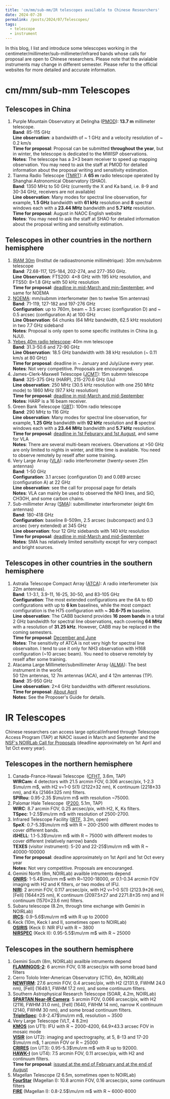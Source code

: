 ```yaml
---
title: 'cm/mm/sub-mm/IR telescopes available to Chinese Researchers'
date: 2024-07-28
permalink: /posts/2024/07/Telescopes/
tags:
  - telescope
  - instrument
---
```


In this blog, I list and introduce some telescopes working in the centimeter/millimeter/sub-millimeter/infrared bands whose calls for proposal are open to Chinese researchers. Please note that the avialable instruments may change in different semester. Please refer to the official websites for more detailed and accurate information. 

# cm/mm/sub-mm Telescopes
## Telescopes in China
1. Purple Mountain Observatory at Delingha ([PMOD](http://www.radioast.nsdc.cn/shiyongzhinan.php)): **13.7 m** millimeter telescope.  <br>
   **Band**: 85-115 GHz <br>
   **Line observation**: a bandwidth of ~ 1 GHz and a velocity resolution of ~ 0.2 km/s <br>
   **Time for proposal**: Proposal can be submitted **throughout the year**, but in winter, the telescope is dedicated to the MWISP observations. <br>
   **Notes**: The telescope has a 3$\times$3 beam receiver to speed up mapping observation. You may need to ask the staff at PMOD for detailed information about the proposal writing and sensitivity estimation.
2. Tianma Radio Telescope ([TMRT](http://65m.shao.cas.cn/)): A **65 m** radio telescope operated by Shanghai Astronomical Observatory (SHAO). <br>
   **Band**: 1350 MHz to 50 GHz (currently the X and Ka band, i.e. 8-9 and 30-34 GHz, receivers are not available) <br>
   **Line observation**: Many modes for spectral line observation, for example, **1.5 GHz** bandwidth with **61 kHz** resolution and **8** spectral windows each with a **23.44 MHz** bandwidth and **5.7 kHz** resolution. <br>
   **Time for proposal**: August in NAOC English website <br>
   **Notes**: You may need to ask the staff at SHAO for detailed information about the proposal writing and sensitivity estimation.


## Telescopes in other countries in the northern hemisphere
1. [IRAM 30m](https://iram-institute.org/science-portal/30-meter-telescope/) (Institut de radioastronomie millimétrique): 30m mm/submm telescope <br>
   **Band**: 72.68-117, 125-184, 202-274, and 277-350 GHz. <br>
   **Line Observation**: FTS200: 4$\times$8 GHz with 195 kHz resolution, and FTS50: 8$\times$1.8 GHz with 50 kHz resolution <br>
   **Time for proposal**: [deadline in mid-March and min-September](https://iram-institute.org/science-portal/proposals/call-for-proposals/), and same for NOEMA
2. [NOEMA](https://iram-institute.org/science-portal/noema/): mm/submm interferometer (ten to twelve 15m antennas) <br>
   **Band**: 71-119, 127-182 and 197-276 GHz <br>
   **Configuration**: up to 760m, beam ~ 3.5 arcsec (configuration D) and ~ 0.5 arcsec (configuration A) at 100 GHz <br>
   **Line Observation**: 64 chunks (64 MHz bandwidth, 62.5 kHz resolution) in two 7.7 GHz sideband <br>
   **Notes**: Proposal is only open to some specific institutes in China (e.g. NJU). <br>
3. [Yebes 40m radio telescope](https://rt40m.oan.es/): 40m mm telescope <br>
   **Band**: 31.3-50.6 and 72-90 GHz <br>
   **Line Observation**: 18.5 GHz bandwidth with 38 kHz resolution (~ 0.11 km/s at 80 GHz) <br>
   **Time for proposal**: deadline in ~ January and July/June every year. <br>
   **Notes**: Not very competitive. Proposals are encouranged.
4. James-Clerk-Maxwell Telescope ([JCMT](https://www.eaobservatory.org/jcmt/observing/getting-started/)): 15m submm telescope <br>
   **Band**: 325-375 GHz (HARP), 215-270.6 GHz (Uu) <br>
   **Line observation**: 250 MHz (30.5 kHz resolution with one 250 MHz mode) to 1860 MHz (97.7 kHz resolution)  <br>
   **Time for proposal**: [deadline in mid-March and mid-September](https://www.eaobservatory.org/jcmt/proposals/) <br>
   **Notes**: HARP is a 16 beam receiver. <br>
5. Green Bank Telescope ([GBT](https://greenbankobservatory.org/portal/gbt/)): 100m radio telescope <br>
   **Band**: 290 MHz to 116 GHz <br>
   **Line observation**: Many modes for spectral line observation, for example, **1.25 GHz** bandwidth with **92 kHz** resolution and **8** spectral windows each with a **23.44 MHz** bandwidth and **5.7 kHz** resolution. <br>
   **Time for proposal**: [deadline in 1st Feburary and 1st August](https://greenbankobservatory.org/portal/gbt/proposing/), and same for VLA <br>
   **Notes**: There are several multi-beam receivers. Obervations at >50 GHz are only limited to nights in winter, and little time is available. You need to observe remotely by reself after some training. <br>
6. Very Large Array ([VLA](https://science.nrao.edu/observing/call-for-proposals)): radio interferometer (twenty-seven 25m antennas) <br>
   **Band**: 1-50 GHz <br>
   **Configuration**: 3.1 arcsec (configuration D) and 0.089 arcsec (configuration A) at 22 GHz <br>
   **Line observation**: see the call for proposal page for details  <br>
   **Notes**: VLA can mainly be used to observed the NH3 lines, and SiO, CH3OH, and some carbon chains. <br>
7. Sub-millimeter Array ([SMA](http://sma1.sma.hawaii.edu/smaoc.html)): submillimeter interferometer (eight 6m antennas) <br>
   **Band**: 180-418 GHz <br>
   **Configuration**: baseline 8-509m, 2.5 arcsec (subcompact) and 0.3 arcsec (very extended) at 345 GHz <br>
   **Line observation**: four 12 GHz sidebands with 140 kHz resolution  <br>
   **Time for proposal**: [deadline in mid-March and mid-September](http://sma1.sma.hawaii.edu/proposing.html#2) <br>
   **Notes**: SMA has relatively limited sensitivity except for very compact and bright sources. <br>

   
## Telescopes in other countries in the southern hemisphere
1. Astralia Telescope Compact Array ([ATCA](https://www.narrabri.atnf.csiro.au/observing/)): A radio interferometer (six 22m antennas). <br>
   **Band**: 1.1-3.1, 3.9-11, 16-25, 30-50, and 83-105 GHz <br>
   **Configuration**: The most extended configurations are the 6A to 6D configurations with up to **6 km** baselines, while the most compact comfiguration is the H75 configuration with **~ 30.6-75 m** baseline. <br>
   **Line observation**: The CABB backend provides **16 zoom bands** in a total 2 GHz bandwidth for spectral line observations, each covering **64 MHz** with a resolution of **31.25 kHz**. However, CABB may be replaced in the coming semesters. <br>
   **Time for proposal**: [December and June](https://opal.atnf.csiro.au/) <br>
   **Notes**: The sensitivity of ATCA is not very high for spectral line observaiton. I tend to use it only for NH3 observation with H168 configuration (~10 arcsec beam). You need to observe remotely by reself after some training.
2. Atacama Large Millimeter/submillimeter Array ([ALMA](https://almascience.nrao.edu/)): The best instrument in the world. <br>
   50 12m antennas, 12 7m antennas (ACA), and 4 12m antennas (TP). <br>
   **Band**: 35-950 GHz <br>
   **Line observation**: 2$\times$4 GHz bandwidths with different resolutions. <br>
   **Time for proposal**: [About April](https://almascience.nrao.edu/proposing/call-for-proposals) <br>
   **Notes**: See the Proposer's Guide for details. <br>


# IR Telescopes
Chinese researchers can access large optical/infrared through Telescope Access Program (TAP) at NAOC issued in March and Septemter and the [NSF's NOIRLab Call for Proposals](https://noirlab.edu/science/observing-noirlab/proposals/call-for-proposals) (deadline approximately on 1st April and 1st Oct every year). 

## Telescopes in the northern hemisphere
1. Canada-France-Hawaii Telescope ([CFHT](https://www.cfht.hawaii.edu/en/science/Proposals/), 3.6m, TAP) <br>
   **WIRCam**: 4 detectors with 21.5 arcmin FOV, 0.306 arcsec/pix, 1-2.3 $\mu\rm m$, with H2 v=1-0 S(1) (2122$\pm$32 nm), K continuum (2218$\pm$33 nm), and Ks (2146$\pm$325 nm) filters. <br>
   **SPIRou**: 0.95-2.35 $\mu\rm m$ with resolution ~75000. <br>
2. Palomar Hale Telescope ([P200](http://www.astro.caltech.edu/palomar/about/telescopes/hale.html), 5.1m, TAP) <br>
   **WIRC**: 8.7 arcmin FOV, 0.25 arcsec/pix, with H2, K, Ks filters. <br>
   **TSpec**: 1-2.5$\mu\rm m$ with resolution of 2500-2700. <br>
3. Infrared Telescope Facility ([IRTF](https://irtfweb.ifa.hawaii.edu/), 3.2m, open) <br>
   **SpeX**: 0.7-5.3$\mu\rm m$ with R ~ 200-2500 with different modes to cover different bands. <br>
   **iSHELL**: 1.1-5.3$\mu\rm m$ with R ~ 75000 with different modes to cover different (relatively narrow) bands <br>
   **TEXES** (visitor instrument): 5-20 and 22-25$\mu\rm m$ with R ~ 40000-100000 <br>
   **Time for proposal**: deadline approximately on 1st April and 1st Oct every year <br>
   **Notes**: Not very competitive. Proposals are encouranged. <br>
4. Gemini North (8m, NOIRLab) availble intruments depend <br>
   [**GNIRS**](https://www.gemini.edu/instrumentation/gnirs): 1-5.4$\mu\rm m$ with R~1200-18000, *or* 0.1-0.34 arcmin FOV imaging with H2 and K filters, *or* two modes of IFU. <br>
   [**NIRI**](https://www.gemini.edu/instrumentation/niri): 2 arcmin FOV, 0.117 arcsec/pix, with H2 v=1-0 S(1) (2123.9$\pm$26 nm), \[FeII\] (1644$\pm$25 nm), K continuum (2097.5$\pm$27 and 2271.8$\pm$35 nm) and H continuum (1570$\pm$23.6 nm) filters. <br>
5. Subaru telescope (8.2m, through time exchange with Gemini in NOIRLab) <br>
   [**IRCS**](https://www.naoj.org/Observing/Instruments/IRCS/index.html): 0.9-5.6$\mu\rm m$ with R up to 20000 <br>
6. Keck (10m, Keck I and II, sometimes open to NOIRLab) <br>
   [**OSIRIS**](https://www2.keck.hawaii.edu/inst/osiris/) (Keck I): NIR IFU with R ~ 3800 <br>
   [**NIRSPEC**](https://www2.keck.hawaii.edu/inst/nirspec/) (Keck II): 0.95-5.5$\mu\rm m$ with R ~ 25000 <br>


## Telescopes in the southern hemisphere
1. Gemini South (8m, NOIRLab) availble intruments depend <br>
   [**FLAMINGOS-2**](https://www.gemini.edu/instrumentation/flamingos-2): 6 arcmin FOV, 0.18 arcsec/pix with some broad band filters <br>
2. Cerro Tololo Inter-American Observatory (CTIO, 4m, NOIRLab) <br>
   [**NEWFIRM**](https://noirlab.edu/science/programs/ctio/instruments/newfirm): 27.6 arcmin FOV, 0.4 arcsec/pix, with H2 (2131.9, FWHM 24.0 nm), \[FeII\] (1649.1, FWHM 17.2 nm), and some continuum filters. <br>
3. Southern Astrophysical Research Telescope (SOAR, 4.2m, NOIRLab) <br>
   [**SPARTAN Near-IR Camera**](https://noirlab.edu/science/programs/ctio/instruments/spartan-near-ir-camera): 5 arcmin FOV, 0.066 arcsec/pix, with H2 (2116, FWHM 31.0 nm), \[FeII\] (1640, FWHM 14 nm), narrow K continuum (2140, FWHM 30 nm), and some broad continuum filters. <br>
   [**TripleSpec**](https://noirlab.edu/science/programs/ctio/instruments/triplespec41-nir-imaging-spectrograph): 0.8-2.47$\mu\rm m$, resolution ~ 3500
4. Very Large Telescope (VLT, 4 8.2m) <br>
   [**KMOS**](https://www.eso.org/sci/facilities/paranal/instruments/kmos.html) (on UT1): IFU with R ~ 2000-4200, 64.9$\times$43.3 arcsec FOV in mosaic mode <br>
   [**VISIR**](https://www.eso.org/sci/facilities/paranal/instruments/visir.html) (on UT2): imaging and spectrography, at 5, 8-13 and 17-20 $\mu\rm m$, 1 arcmin FOV or R ~ 25000 <br>
   [**CRIRES**](https://www.eso.org/sci/facilities/paranal/instruments/crires.html) (on UT3): 0.95-5.3$\mu\rm m$ with R up to 92000. <br>
   [**HAWK-I**](https://www.eso.org/sci/facilities/paranal/instruments/hawki.html) (on UT4): 7.5 arcmin FOV, 0.11 arcsec/pix, with H2 and continuum filters. <br> 
   **Time for proposal**: [issued at the end of February and at the end of August](https://www.eso.org/sci/observing/phase1.html)
5. Magellan Telescope (2 6.5m, sometimes open to NOIRLab) <br>
   [**FourStar**](https://www.lco.cl/?epkb_post_type_1=fourstar) (Magellan I): 10.8 arcmin FOV, 0.16 arcsec/pix, some continuum filters <br>
   [**FIRE**](https://web.mit.edu/~rsimcoe/www/FIRE/) (Magellan I): 0.8-2.5$\mu\rm m$ with R ~ 6000-8000 <br>
   

